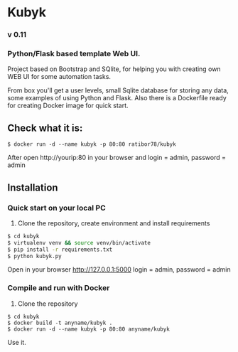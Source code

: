 # Kubyk

### v 0.11

### Python/Flask based template Web UI.

Project based on Bootstrap and SQlite, for helping you with creating own WEB UI for some automation tasks. 

From box you'll get a user levels, small Sqlite database for storing any data, some examples of using Python and Flask. Also there is a Dockerfile ready for creating Docker image for quick start. 

## Check what it is: 

```
$ docker run -d --name kubyk -p 80:80 ratibor78/kubyk
```
After open http://yourip:80 in your browser and login = admin, password = admin


## Installation

### Quick start on your local PC

1) Clone the repository, create environment and install requirements
```sh
$ cd kubyk
$ virtualenv venv && source venv/bin/activate
$ pip install -r requirements.txt
$ python kubyk.py 
```
Open in your browser http://127.0.0.1:5000 login = admin, password = admin

### Compile and run with Docker 
1) Clone the repository

```
$ cd kubyk
$ docker build -t anyname/kubyk .
$ docker run -d --name kubyk -p 80:80 anyname/kubyk
```
Use it. 
